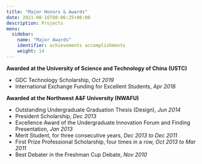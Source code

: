 ```yaml
---
title: "Major Honors & Awards"
date: 2021-08-16T08:06:25+06:00
description: Projects
menu:
  sidebar:
    name: "Major Awards"
    identifier: achievements accomplishments
    weight: 14
---
```



**Awarded at the University of Science and Technology of China (USTC)**

- GDC Technology Scholarship, *Oct 2019*
- International Exchange Funding for Excellent Students, *Apr 2018*

<!--
- Second Prize Academic Scholarship *(Sept 2018 to Sept 2016, Sept 2014)*
- First Prize Academic Scholarship *(Sept 2015)*
-->

**Awarded at the Northwest A&F University (NWAFU)**

- Outstanding Undergraduate Graduation Thesis (Design), *Jun 2014*
- President Scholarship, *Dec 2013*
- Excellence Award of the Undergraduate Innovation Forum and Finding Presentation, *Jan 2013*
- Merit Student, for three consecutive years, *Dec 2013 to Dec 2011*
- First Prize Professional Scholarship, four times in a row, *Oct 2013 to Mar 2011*
- Best Debater in the Freshman Cup Debate, *Nov 2010*

<!--
- Advertised as one of undergraduates on https:// news.nwafu.edu.cn/ xnxw/ 43820.htm, *Jun 2014*
-->
